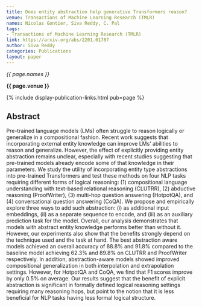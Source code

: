 ```yaml
---
title: Does entity abstraction help generative Transformers reason?
venue: Transactions of Machine Learning Research (TMLR)
names: Nicolas Gontier, Siva Reddy, C. Pal
tags:
- Transactions of Machine Learning Research (TMLR)
link: https://arxiv.org/abs/2201.01787
author: Siva Reddy
categories: Publications
layout: paper
---
```


*{{ page.names }}*

**{{ page.venue }}**

{% include display-publication-links.html pub=page %}

## Abstract

Pre-trained language models (LMs) often struggle to reason logically or generalize in a compositional fashion. Recent work suggests that incorporating external entity knowledge can improve LMs’ abilities to reason and generalize. However, the effect of explicitly providing entity abstraction remains unclear, especially with recent studies suggesting that pre-trained models already encode some of that knowledge in their parameters. We study the utility of incorporating entity type abstractions into pre-trained Transformers and test these methods on four NLP tasks requiring different forms of logical reasoning: (1) compositional language understanding with text-based relational reasoning (CLUTRR), (2) abductive reasoning (ProofWriter), (3) multi-hop question answering (HotpotQA), and (4) conversational question answering (CoQA). We propose and empirically explore three ways to add such abstraction: (i) as additional input embeddings, (ii) as a separate sequence to encode, and (iii) as an auxiliary prediction task for the model. Overall, our analysis demonstrates that models with abstract entity knowledge performs better than without it. However, our experiments also show that the benefits strongly depend on the technique used and the task at hand. The best abstraction aware models achieved an overall accuracy of 88.8% and 91.8% compared to the baseline model achieving 62.3% and 89.8% on CLUTRR and ProofWriter respectively. In addition, abstraction-aware models showed improved compositional generalization in both interpolation and extrapolation settings. However, for HotpotQA and CoQA, we find that F1 scores improve by only 0.5% on average. Our results suggest that the benefit of explicit abstraction is significant in formally defined logical reasoning settings requiring many reasoning hops, but point to the notion that it is less beneficial for NLP tasks having less formal logical structure.
